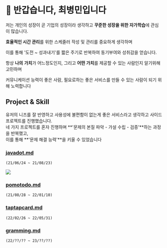 # 👋 반갑습니다, 최병민입니다

저는 개인의 성장이 곧 기업의 성장이라 생각하고 **꾸준한 성장을 위한 자가학습**에 관심이 많습니다.

**효율적인 시간 관리**를 위한 스케줄러 작성 및 관리를 중요하게 생각하며

이를 통해 '도전 \~ 성과내기'를 짧은 주기로 반복하여 동기부여와 성취감을 얻습니다.

항상 **나의** **가치**가 어느정도인지, 그리고 **어떤 가치**를 제공할 수 있는 사람인지 알기위해 고민하며

커뮤니케이션 능력이 좋은 사람, 필요로하는 좋은 서비스를 만들 수 있는 사람이 되기 위해 노력합니다



## Project & Skill

유저의 니즈를 잘 반영하고 사용성에 불편함이 없는게 좋은 서비스라고 생각하고 사이드 프로젝트를 진행했습니다. \
네 가지 프로젝트를 혼자 진행하며 **'문제의 본질 파악 - 가설 수립 - 검증'**하는 과정을 반복했고,\
이를 통해 **'문제 해결 능력'**을 키울 수 있었습니다

### [javadot.md](side-project/javadot.md "mention")

`(21/06/24 ~ 21/08/23)`

![](https://img.shields.io/badge/JAVA-007396?style=for-the-badge\&logo=java\&logoColor=white)



### [pomotodo.md](side-project/pomotodo.md "mention")

`(21/08/28 ~ 22/01/10)`



### [taptapcard.md](side-project/taptapcard.md "mention")

`(22/02/26 ~ 22/05/31)`



### [gramming.md](side-project/gramming.md "mention")&#x20;

`(22/??/?? ~ 23/??/??)`



